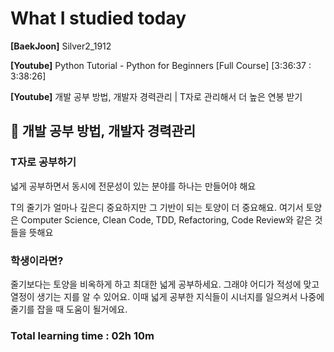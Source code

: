 <h1>What I studied today</h1>

<strong>[BaekJoon]</strong> Silver2_1912

<strong>[Youtube]</strong> Python Tutorial - Python for Beginners [Full Course]  [3:36:37 : 3:38:26]

<strong>[Youtube]</strong> 개발 공부 방법, 개발자 경력관리 | T자로 관리해서 더 높은 연봉 받기

<h2>🌈 개발 공부 방법, 개발자 경력관리</h2>

<h3>T자로 공부하기</h3>

넓게 공부하면서 동시에 전문성이 있는 분야를 하나는 만들어야 해요

T의 줄기가 얼마나 깊은디 중요하지만 그 기반이 되는 토양이 더 중요해요. 여기서 토양은 Computer Science, Clean Code, TDD, Refactoring, Code Review와 같은 것들을 뜻해요

<h3>학생이라면?</h3>

줄기보다는 토양을 비옥하게 하고 최대한 넓게 공부하세요. 그래야 어디가 적성에 맞고 열정이 생기는 지를 알 수 있어요. 이때 넓게 공부한 지식들이 시너지를 일으켜서 나중에 줄기를 잡을 때 도움이 될거에요.

<h3>Total learning time : 02h 10m</h3>
